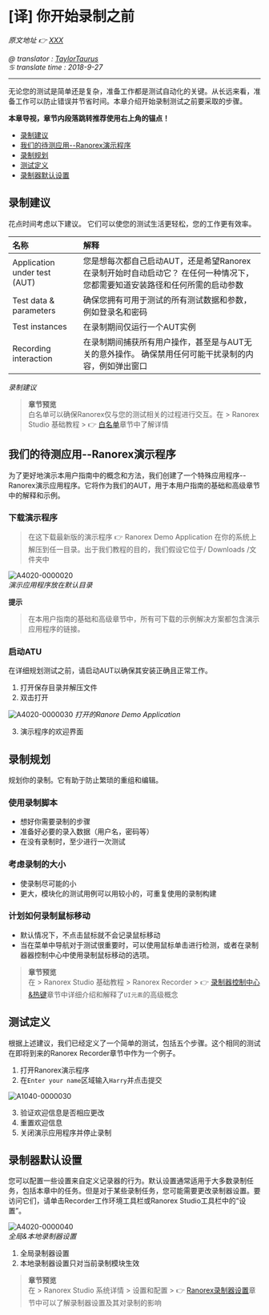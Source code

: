 # [译] 你开始录制之前

*原文地址 👉 [XXX][0]*

*@ translator : [TaylorTaurus](https://github.com/taylortaurus)*    
*♋ translate time : 2018-9-27*    

---

无论您的测试是简单还是复杂，准备工作都是测试自动化的关键。从长远来看，准备工作可以防止错误并节省时间。本章介绍开始录制测试之前要采取的步骤。

**本章导视，章节内段落跳转推荐使用右上角的锚点！**

- [录制建议](#录制建议)
- [我们的待测应用--Ranorex演示程序](#我们的待测应用--Ranorex演示程序)
- [录制规划](#录制规划)
- [测试定义](#测试定义)
- [录制器默认设置](#录制器默认设置)

## 录制建议

花点时间考虑以下建议。 它们可以使您的测试生活更轻松，您的工作更有效率。

|名称|解释|
|:--|:--|
|Application under test (AUT)|您是想每次都自己启动AUT，还是希望Ranorex在录制开始时自动启动它？ 在任何一种情况下，您都需要知道安装路径和任何所需的启动参数|
|Test data & parameters|确保您拥有可用于测试的所有测试数据和参数，例如登录名和密码|
|Test instances|在录制期间仅运行一个AUT实例|
|Recording interaction|在录制期间捕获所有用户操作，甚至是与AUT无关的意外操作。 确保禁用任何可能干扰录制的内容，例如弹出窗口|
*录制建议*  

> **章节预览**  
> 白名单可以确保Ranorex仅与您的测试相关的过程进行交互。在 \> Ranorex Studio 基础教程 \> 👉 [白名单][1]章节中了解详情


## 我们的待测应用--Ranorex演示程序

为了更好地演示本用户指南中的概念和方法，我们创建了一个特殊应用程序--Ranorex演示应用程序。它将作为我们的AUT，用于本用户指南的基础和高级章节中的解释和示例。

### 下载演示程序

> 在这下载最新版的演示程序 👉 Ranorex Demo Application 在你的系统上解压到任一目录。出于我们教程的目的，我们假设它位于/ Downloads /文件夹中

![A4020-0000020](https://gitee.com/taylortaurus/RX_UserGuide_GitBook_Picbed/raw/master/RanorexRecorder/A4020-0000020.png)  
*演示应用程序放在默认目录*  

**提示**  
> 在本用户指南的基础和高级章节中，所有可下载的示例解决方案都包含演示应用程序的链接。

### 启动ATU

在详细规划测试之前，请启动AUT以确保其安装正确且正常工作。

1. 打开保存目录并解压文件
2. 双击打开

![A4020-0000030](https://gitee.com/taylortaurus/RX_UserGuide_GitBook_Picbed/raw/master/RanorexRecorder/A4020-0000030.png)
*打开的Ranore Demo Application*  

3. 演示程序的欢迎界面

## 录制规划

规划你的录制。它有助于防止繁琐的重组和编辑。

### 使用录制脚本

- 想好你需要录制的步骤
- 准备好必要的录入数据（用户名，密码等）
- 在没有录制时，至少进行一次测试

### 考虑录制的大小

- 使录制尽可能的小
- 更大，模块化的测试用例可以用较小的，可重复使用的录制构建

### 计划如何录制鼠标移动

- 默认情况下，不点击鼠标就不会记录鼠标移动
- 当在菜单中导航对于测试很重要时，可以使用鼠标单击进行检测，或者在录制器器控制中心中使用录制鼠标移动的选项。


> **章节预览**  
> 在 \> Ranorex Studio 基础教程 \> Ranorex Recorder \> 👉 [录制器控制中心&热键][2]章节中详细介绍和解释了`UI元素`的高级概念

## 测试定义

根据上述建议，我们已经定义了一个简单的测试，包括五个步骤。这个相同的测试在即将到来的Ranorex Recorder章节中作为一个例子。

1. 打开Ranorex演示程序
2. 在`Enter your name`区域输入`Harry`并点击提交

![A1040-0000030](https://gitee.com/taylortaurus/RX_UserGuide_GitBook_Picbed/raw/master/RanorexRecorder/A1040-0000030.gif)  

3. 验证欢迎信息是否相应更改
4. 重置欢迎信息
5. 关闭演示应用程序并停止录制

## 录制器默认设置

您可以配置一些设置来自定义记录器的行为。默认设置通常适用于大多数录制任务，包括本章中的任务。但是对于某些录制任务，您可能需要更改录制器设置。要访问它们，请单击Recorder工作环境工具栏或Ranorex Studio工具栏中的“设置”。

![A4020-0000040](https://gitee.com/taylortaurus/RX_UserGuide_GitBook_Picbed/raw/master/RanorexRecorder/A4020-0000040.png)  
*全局&本地录制器设置*  

1. 全局录制器设置
2. 本地录制器设置只对当前录制模块生效

> **章节预览**  
> 在 \> Ranorex Studio 系统详情 \> 设置和配置 \> 👉 [Ranorex录制器设置][3]章节中可以了解录制器设置及其对录制的影响

[0]: https://www.ranorex.com/help/latest/ranorex-studio-fundamentals/ranorex-recorder/before-you-start-recording/
[1]: ..\\..\\ranorex-studio-fundamentals/Whitelisting/index.html
[2]: .\[译]录制器控制中心和热键.html
[3]: ..\\..\\..\\Ranorex_Studio_system_details/Settings_and_configuration/[译]Ranorex录制器设置.html



